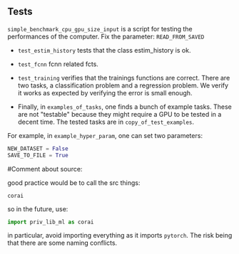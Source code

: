 ## Tests

`simple_benchmark_cpu_gpu_size_input` is a script for testing the performances of the computer.
Fix the parameter: `READ_FROM_SAVED`


* `test_estim_history` tests that the class estim_history is ok.

* `test_fcnn` fcnn related fcts.

* `test_training` verifies that the trainings functions are correct.
There are two tasks, a classification problem and a regression problem. We verify it works as expected by verifying the error is small enough.

* Finally, in `examples_of_tasks`, one finds a bunch of example tasks.
These are not "testable" because they might require a GPU to be tested in a decent time.
The tested tasks are in `copy_of_test_examples`. 


For example, in `example_hyper_param`, one can set two parameters:

```python
NEW_DATASET = False 
SAVE_TO_FILE = True
```

#Comment about source:

good practice would be to call the src things:

`corai`

so in the future, use:

```python
import priv_lib_ml as corai
```

in particular, avoid importing everything as it imports `pytorch`. The risk being that there are some naming conflicts.
